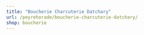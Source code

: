 ```yaml
---
title: "Boucherie Charcuterie Datchary"
url: /peyrehorade/boucherie-charcuterie-datchary/
shop: boucherie
---
```

